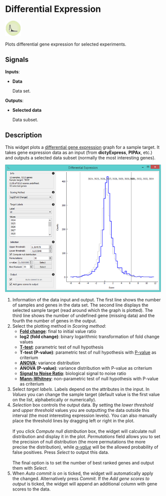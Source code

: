 Differential Expression
=======================

![DiffExpress widget icon](icons/differential-expression.png)

Plots differential gene expression for selected experiments.

Signals
-------

**Inputs**:

- **Data**

  Data set.

**Outputs**:

- **Selected data**

  Data subset.

Description
-----------

This widget plots a [differential gene expression](http://www.ncbi.nlm.nih.gov/books/NBK10061/) graph for a
sample target. It takes gene expression data as an input (from **dictyExpress**, **PIPAx**, etc.) and outputs a
selected data subset (normally the most interesting genes).

![image](images/DiffExpression-stamped.png)

1. Information of the data input and output. The first line shows the number of samples and genes in the data set.
   The second line displays the selected sample target (read around which the graph is plotted). The third line
   shows the number of undefined gene (missing data) and the fourth the number of genes in the output.
2. Select the plotting method in *Scoring method*:
   - [**Fold change**](https://en.wikipedia.org/wiki/Fold_change): final to initial value ratio
   - **log2 (fold change)**: binary logarithmic transformation of fold change values
   - [**T-test**](https://en.wikipedia.org/wiki/Student%27s_t-test#Independent_two-sample_t-test): parametric test of null hypothesis
   - **T-test (P-value)**: parametric test of null hypothesis with [P-value](https://en.wikipedia.org/wiki/P-value) as criterium
   - [**ANOVA**](https://en.wikipedia.org/wiki/Analysis_of_variance): variance distribution
   - **ANOVA (P-value)**: variance distribution with P-value as criterium
   - [**Signal to Noise Ratio**](https://en.wikipedia.org/wiki/Signal-to-noise_ratio): biological signal to noise ratio
   - [**Mann-Whitney**](https://en.wikipedia.org/wiki/Mann%E2%80%93Whitney_U_test): non-parametric test of null hypothesis with P-value as criterium
3. Select *target labels*. Labels depend on the attributes in the input. In *Values* you can change the sample target
   (default value is the first value on the list, alphabetically or numerically).
4. *Selection* box controls the output data. By setting the *lower threshold* and *upper threshold* values you
   are outputting the data outside this interval (the most interesting expression levels). You can also manually place
   the threshold lines by dragging left or right in the plot. <br><br>If you click *Compute null distribution* box, the widget
   will calculate null distribution and display it in the plot. *Permutations* field allows you to set the precision of
   null distribution (the more permutations the more precise the distribution), while [*&alpha;-value*](https://en.wikipedia.org/wiki/Type_I_and_type_II_errors#Type_I_error) will
   be the allowed probability of false positives. Press *Select* to output this data.<br><br> The final option is to set the number of best ranked genes and output them with *Select*.
5. When *Auto commit is on* is ticked, the widget will automatically apply the changed. Alternatively press *Commit*. If the *Add gene scores to output* is ticked, the widget will append an additional column with gene scores to the data.



